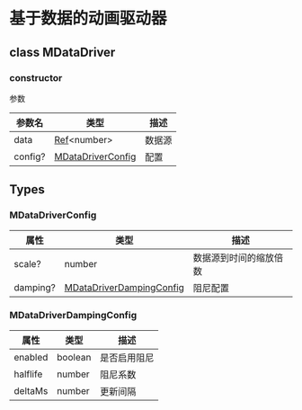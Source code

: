 # 基于数据的动画驱动器

## class MDataDriver

### constructor

参数

| 参数名 | 类型 | 描述 |
| --- | --- | --- |
| data | [Ref](/api/reactive.html#ref-lt-t-gt-1)&lt;number&gt; | 数据源 |
| config? | [MDataDriverConfig](#mdatadriverconfig) | 配置 |


## Types

### MDataDriverConfig

| 属性 | 类型 | 描述 |
| --- | --- | --- |
| scale? | number | 数据源到时间的缩放倍数 |
| damping? | [MDataDriverDampingConfig](#mdatadriverdampingconfig) | 阻尼配置 |

### MDataDriverDampingConfig

| 属性 | 类型 | 描述 |
| --- | --- | --- |
| enabled | boolean | 是否启用阻尼 |
| halflife | number | 阻尼系数 |
| deltaMs | number | 更新间隔 |